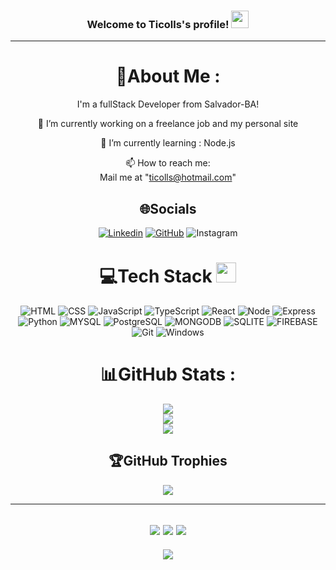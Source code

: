 <h3 align="center">
  Welcome to Ticolls's profile!
  <img src="https://media.giphy.com/media/hvRJCLFzcasrR4ia7z/giphy.gif" width="28">
</h3>

---
<div align="center">
  
# 💫About Me :

   I'm a fullStack Developer from Salvador-BA!

🔭 I’m currently working on a freelance job and my personal site
  
🌱 I’m currently learning : Node.js

  📫 How to reach me:  
  Mail me at "ticolls@hotmail.com" 

## 🌐Socials
[![Linkedin](https://img.shields.io/badge/LinkedIn-0077B5?style=for-the-badge&logo=linkedin&logoColor=white)](https://www.linkedin.com/in/thiago-seixas-4b5781251/)
[![GitHub](https://img.shields.io/badge/GitHub-100000?style=for-the-badge&logo=github&logoColor=white)](https://github.com/Ticolls/Ticolls)
![Instagram](https://img.shields.io/badge/Instagram-E4405F?style=for-the-badge&logo=instagram&logoColor=white)

# 💻Tech Stack <img src = "https://media2.giphy.com/media/QssGEmpkyEOhBCb7e1/giphy.gif?cid=ecf05e47a0n3gi1bfqntqmob8g9aid1oyj2wr3ds3mg700bl&rid=giphy.gif" width = 32px> 
![HTML](https://img.shields.io/badge/HTML5-E34F26?style=for-the-badge&logo=html5&logoColor=white)
![CSS](https://img.shields.io/badge/CSS3-1572B6?style=for-the-badge&logo=css3&logoColor=white)
![JavaScript](https://img.shields.io/badge/JavaScript-F7DF1E?style=for-the-badge&logo=javascript&logoColor=black)
![TypeScript](https://img.shields.io/badge/TypeScript-007ACC?style=for-the-badge&logo=typescript&logoColor=white)
![React](https://img.shields.io/badge/React-20232A?style=for-the-badge&logo=react&logoColor=61DAFB)
![Node](https://img.shields.io/badge/Node.js-43853D?style=for-the-badge&logo=node.js&logoColor=white)
![Express](https://img.shields.io/badge/Express.js-404D59?style=for-the-badge)
![Python](https://img.shields.io/badge/Python-14354C?style=for-the-badge&logo=python&logoColor=white)
![MYSQL](https://img.shields.io/badge/MySQL-00000F?style=for-the-badge&logo=mysql&logoColor=white)
![PostgreSQL](https://img.shields.io/badge/PostgreSQL-316192?style=for-the-badge&logo=postgresql&logoColor=white)
![MONGODB](https://img.shields.io/badge/MongoDB-4EA94B?style=for-the-badge&logo=mongodb&logoColor=white)
![SQLITE](https://img.shields.io/badge/SQLite-07405E?style=for-the-badge&logo=sqlite&logoColor=white)
![FIREBASE](https://img.shields.io/badge/Firebase-F29D0C?style=for-the-badge&logo=firebase&logoColor=white)
![Git](https://img.shields.io/badge/Git-E34F26?style=for-the-badge&logo=git&logoColor=white)
![Windows](https://img.shields.io/badge/Windows-017AD7?style=for-the-badge&logo=windows&logoColor=white)
  
  
# 📊GitHub Stats :
![](https://github-readme-stats.vercel.app/api?username=Ticolls&theme=radical&hide_border=false&include_all_commits=false&count_private=false)<br/>
![](https://github-readme-streak-stats.herokuapp.com/?user=Ticolls&theme=radical&hide_border=false)<br/>
![](https://github-readme-stats.vercel.app/api/top-langs/?username=Ticolls&theme=radical&hide_border=false&include_all_commits=false&count_private=false&layout=compact)

## 🏆GitHub Trophies
![](https://github-profile-trophy.vercel.app/?username=Ticolls&theme=discord&no-frame=false&no-bg=false&margin-w=4)

---
![](https://forthebadge.com/images/badges/powered-by-black-magic.svg)
![](http://ForTheBadge.com/images/badges/built-by-developers.svg)
![](https://forthebadge.com/images/badges/uses-brains.svg)
---
![](https://komarev.com/ghpvc/?username=Ticolls&label=Visitors+Count&color=brightgreen)
</div>
